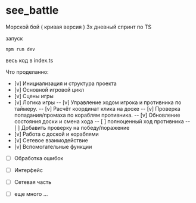 # see_battle
Морской бой ( кривая версия )
3х дневный спринт по TS

запуск 
```
npm run dev
```
весь код в index.ts

Что проделанно:

- [v] Инициализация и структура проекта
- [v] Основной игровой цикл
- [v] Сцены игры
- [v] Логика игры
-- [v] Управление ходом игрока и противника по таймеру.
-- [v] Расчёт координат клика на доске
-- [v] Проверка попадания/промаха по кораблям противника.
-- [v] Обновление состояния доски и смена хода
-- [ ] полноценный ход противника
-- [ ] Добавить проверку на победу/поражение
- [v] Работа с доской и кораблями
- [v] Сетевое взаимодействие
- [v] Вспомогательные функции
- [ ] Обработка ошибок
- [ ] Интерфейс
- [ ] Сетевая часть
- [ ] еще много ...


